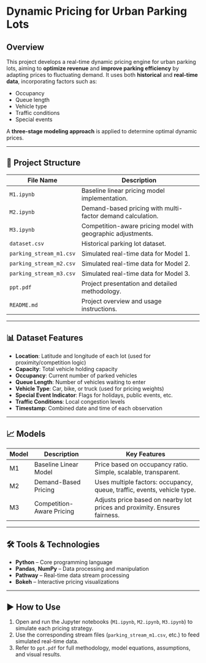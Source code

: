 # Dynamic Pricing for Urban Parking Lots

## Overview
This project develops a real-time dynamic pricing engine for urban parking lots, aiming to **optimize revenue** and **improve parking efficiency** by adapting prices to fluctuating demand. It uses both **historical** and **real-time data**, incorporating factors such as:
- Occupancy
- Queue length
- Vehicle type
- Traffic conditions
- Special events

A **three-stage modeling approach** is applied to determine optimal dynamic prices.

---

## 📁 Project Structure

| File Name              | Description                                                  |
|------------------------|--------------------------------------------------------------|
| `M1.ipynb`             | Baseline linear pricing model implementation.               |
| `M2.ipynb`             | Demand-based pricing with multi-factor demand calculation.  |
| `M3.ipynb`             | Competition-aware pricing model with geographic adjustments.|
| `dataset.csv`          | Historical parking lot dataset.                             |
| `parking_stream_m1.csv`| Simulated real-time data for Model 1.                       |
| `parking_stream_m2.csv`| Simulated real-time data for Model 2.                       |
| `parking_stream_m3.csv`| Simulated real-time data for Model 3.                       |
| `ppt.pdf`              | Project presentation and detailed methodology.              |
| `README.md`            | Project overview and usage instructions.                    |

---

## 📊 Dataset Features

- **Location**: Latitude and longitude of each lot (used for proximity/competition logic)
- **Capacity**: Total vehicle holding capacity
- **Occupancy**: Current number of parked vehicles
- **Queue Length**: Number of vehicles waiting to enter
- **Vehicle Type**: Car, bike, or truck (used for pricing weights)
- **Special Event Indicator**: Flags for holidays, public events, etc.
- **Traffic Conditions**: Local congestion levels
- **Timestamp**: Combined date and time of each observation

---

## 📈 Models

| Model | Description               | Key Features                                                                 |
|-------|---------------------------|------------------------------------------------------------------------------|
| M1    | Baseline Linear Model     | Price based on occupancy ratio. Simple, scalable, transparent.              |
| M2    | Demand-Based Pricing      | Uses multiple factors: occupancy, queue, traffic, events, vehicle type.     |
| M3    | Competition-Aware Pricing | Adjusts price based on nearby lot prices and proximity. Ensures fairness.   |

---

## 🛠 Tools & Technologies

- **Python** – Core programming language
- **Pandas**, **NumPy** – Data processing and manipulation
- **Pathway** – Real-time data stream processing
- **Bokeh** – Interactive pricing visualizations

---

## ▶️ How to Use

1. Open and run the Jupyter notebooks (`M1.ipynb`, `M2.ipynb`, `M3.ipynb`) to simulate each pricing strategy.
2. Use the corresponding stream files (`parking_stream_m1.csv`, etc.) to feed simulated real-time data.
3. Refer to `ppt.pdf` for full methodology, model equations, assumptions, and visual results.

